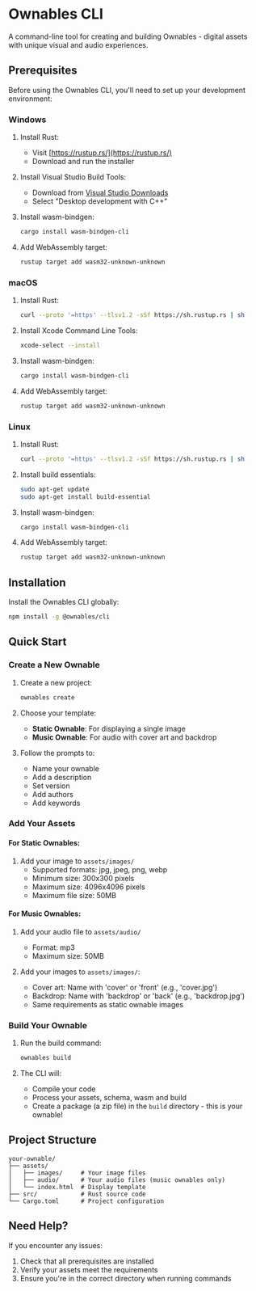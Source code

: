 # Ownables CLI

A command-line tool for creating and building Ownables - digital assets with unique visual and audio experiences.

## Prerequisites

Before using the Ownables CLI, you'll need to set up your development environment:

### Windows

1. Install Rust:

   - Visit [https://rustup.rs/](https://rustup.rs/)
   - Download and run the installer

2. Install Visual Studio Build Tools:

   - Download from [Visual Studio Downloads](https://visualstudio.microsoft.com/downloads/)
   - Select "Desktop development with C++"

3. Install wasm-bindgen:

   ```bash
   cargo install wasm-bindgen-cli
   ```

4. Add WebAssembly target:
   ```bash
   rustup target add wasm32-unknown-unknown
   ```

### macOS

1. Install Rust:

   ```bash
   curl --proto '=https' --tlsv1.2 -sSf https://sh.rustup.rs | sh
   ```

2. Install Xcode Command Line Tools:

   ```bash
   xcode-select --install
   ```

3. Install wasm-bindgen:

   ```bash
   cargo install wasm-bindgen-cli
   ```

4. Add WebAssembly target:
   ```bash
   rustup target add wasm32-unknown-unknown
   ```

### Linux

1. Install Rust:

   ```bash
   curl --proto '=https' --tlsv1.2 -sSf https://sh.rustup.rs | sh
   ```

2. Install build essentials:

   ```bash
   sudo apt-get update
   sudo apt-get install build-essential
   ```

3. Install wasm-bindgen:

   ```bash
   cargo install wasm-bindgen-cli
   ```

4. Add WebAssembly target:
   ```bash
   rustup target add wasm32-unknown-unknown
   ```

## Installation

Install the Ownables CLI globally:

```bash
npm install -g @ownables/cli
```

## Quick Start

### Create a New Ownable

1. Create a new project:

   ```bash
   ownables create
   ```

2. Choose your template:

   - **Static Ownable**: For displaying a single image
   - **Music Ownable**: For audio with cover art and backdrop

3. Follow the prompts to:
   - Name your ownable
   - Add a description
   - Set version
   - Add authors
   - Add keywords

### Add Your Assets

#### For Static Ownables:

1. Add your image to `assets/images/`
   - Supported formats: jpg, jpeg, png, webp
   - Minimum size: 300x300 pixels
   - Maximum size: 4096x4096 pixels
   - Maximum file size: 50MB

#### For Music Ownables:

1. Add your audio file to `assets/audio/`

   - Format: mp3
   - Maximum size: 50MB

2. Add your images to `assets/images/`:
   - Cover art: Name with 'cover' or 'front' (e.g., 'cover.jpg')
   - Backdrop: Name with 'backdrop' or 'back' (e.g., 'backdrop.jpg')
   - Same requirements as static ownable images

### Build Your Ownable

1. Run the build command:

   ```bash
   ownables build
   ```

2. The CLI will:
   - Compile your code
   - Process your assets, schema, wasm and build
   - Create a package (a zip file) in the `build` directory - this is your ownable!

## Project Structure

```
your-ownable/
├── assets/
│   ├── images/     # Your image files
│   ├── audio/      # Your audio files (music ownables only)
│   └── index.html  # Display template
├── src/            # Rust source code
└── Cargo.toml      # Project configuration
```

## Need Help?

If you encounter any issues:

1. Check that all prerequisites are installed
2. Verify your assets meet the requirements
3. Ensure you're in the correct directory when running commands
